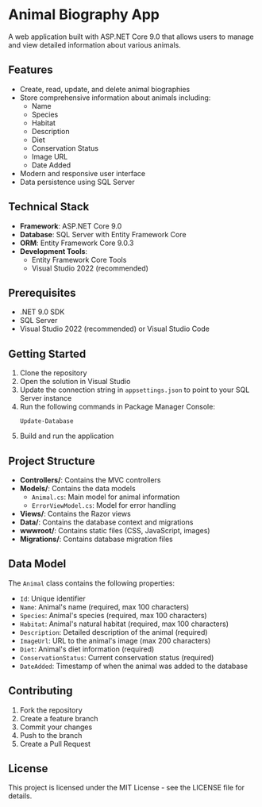 # Animal Biography App

A web application built with ASP.NET Core 9.0 that allows users to manage and view detailed information about various animals.

## Features

- Create, read, update, and delete animal biographies
- Store comprehensive information about animals including:
  - Name
  - Species
  - Habitat
  - Description
  - Diet
  - Conservation Status
  - Image URL
  - Date Added
- Modern and responsive user interface
- Data persistence using SQL Server

## Technical Stack

- **Framework**: ASP.NET Core 9.0
- **Database**: SQL Server with Entity Framework Core
- **ORM**: Entity Framework Core 9.0.3
- **Development Tools**: 
  - Entity Framework Core Tools
  - Visual Studio 2022 (recommended)

## Prerequisites

- .NET 9.0 SDK
- SQL Server
- Visual Studio 2022 (recommended) or Visual Studio Code

## Getting Started

1. Clone the repository
2. Open the solution in Visual Studio
3. Update the connection string in `appsettings.json` to point to your SQL Server instance
4. Run the following commands in Package Manager Console:
   ```
   Update-Database
   ```
5. Build and run the application

## Project Structure

- **Controllers/**: Contains the MVC controllers
- **Models/**: Contains the data models
  - `Animal.cs`: Main model for animal information
  - `ErrorViewModel.cs`: Model for error handling
- **Views/**: Contains the Razor views
- **Data/**: Contains the database context and migrations
- **wwwroot/**: Contains static files (CSS, JavaScript, images)
- **Migrations/**: Contains database migration files

## Data Model

The `Animal` class contains the following properties:

- `Id`: Unique identifier
- `Name`: Animal's name (required, max 100 characters)
- `Species`: Animal's species (required, max 100 characters)
- `Habitat`: Animal's natural habitat (required, max 100 characters)
- `Description`: Detailed description of the animal (required)
- `ImageUrl`: URL to the animal's image (max 200 characters)
- `Diet`: Animal's diet information (required)
- `ConservationStatus`: Current conservation status (required)
- `DateAdded`: Timestamp of when the animal was added to the database

## Contributing

1. Fork the repository
2. Create a feature branch
3. Commit your changes
4. Push to the branch
5. Create a Pull Request

## License

This project is licensed under the MIT License - see the LICENSE file for details. 